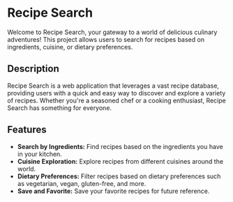 # Recipe Search

Welcome to Recipe Search, your gateway to a world of delicious culinary adventures! This project allows users to search for recipes based on ingredients, cuisine, or dietary preferences.

## Description

Recipe Search is a web application that leverages a vast recipe database, providing users with a quick and easy way to discover and explore a variety of recipes. Whether you're a seasoned chef or a cooking enthusiast, Recipe Search has something for everyone.

## Features

- **Search by Ingredients:** Find recipes based on the ingredients you have in your kitchen.
- **Cuisine Exploration:** Explore recipes from different cuisines around the world.
- **Dietary Preferences:** Filter recipes based on dietary preferences such as vegetarian, vegan, gluten-free, and more.
- **Save and Favorite:** Save your favorite recipes for future reference.

